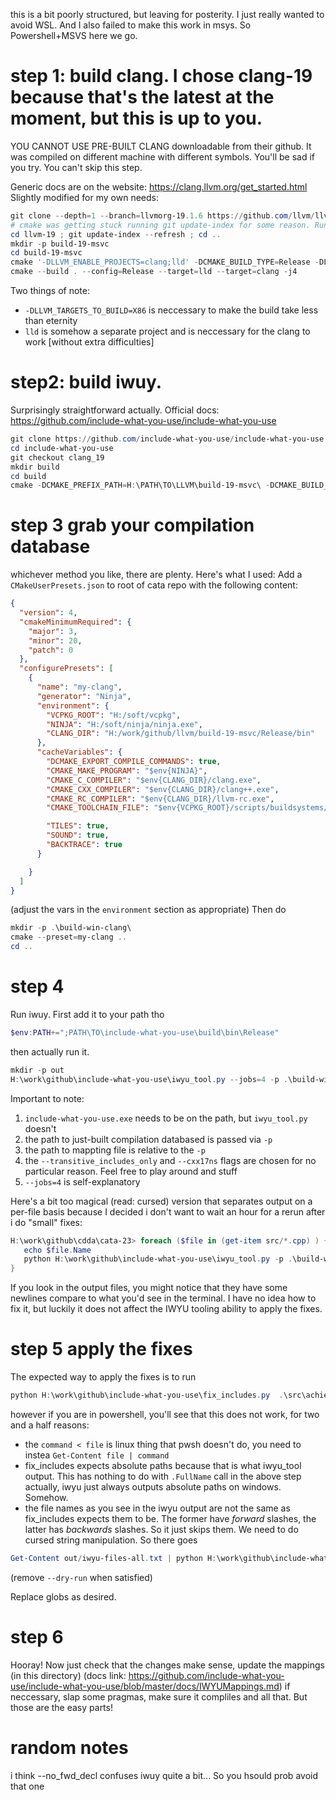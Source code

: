 this is a bit poorly structured, but leaving for posterity.
I just really wanted to avoid WSL. And I also failed to make this work in msys. So Powershell+MSVS here we go.

# step 1: build clang. I chose clang-19 because that's the latest at the moment, but this is up to you.
YOU CANNOT USE PRE-BUILT CLANG downloadable from their github. It was compiled on different machine with different symbols. You'll be sad if you try.
You can't skip this step.

Generic docs are on the website: https://clang.llvm.org/get_started.html
Slightly modified for my own needs:

```ps1
git clone --depth=1 --branch=llvmorg-19.1.6 https://github.com/llvm/llvm-project.git  llvm-19
# cmake was getting stuck running git update-index for some reason. Running it manually fixed the issue, but it might be placebo
cd llvm-19 ; git update-index --refresh ; cd ..  
mkdir -p build-19-msvc
cd build-19-msvc
cmake '-DLLVM_ENABLE_PROJECTS=clang;lld' -DCMAKE_BUILD_TYPE=Release -DLLVM_TARGETS_TO_BUILD=X86 ..\llvm-19\llvm\
cmake --build . --config=Release --target=lld --target=clang -j4
```
Two things of note: 
- `-DLLVM_TARGETS_TO_BUILD=X86` is neccessary to make the build take less than eternity
- `lld` is somehow a separate project and is neccessary for the clang to work [without extra difficulties]

# step2: build iwuy.
Surprisingly straightforward actually. Official docs: https://github.com/include-what-you-use/include-what-you-use

```ps1
git clone https://github.com/include-what-you-use/include-what-you-use.git
cd include-what-you-use
git checkout clang_19
mkdir build
cd build
cmake -DCMAKE_PREFIX_PATH=H:\PATH\TO\LLVM\build-19-msvc\ -DCMAKE_BUILD_TYPE=Release ..
```

# step 3 grab your compilation database
whichever method you like, there are plenty. Here's what I used: Add a `CMakeUserPresets.json` to root of cata repo with the following content:

```json
{
  "version": 4,
  "cmakeMinimumRequired": {
    "major": 3,
    "minor": 20,
    "patch": 0
  },
  "configurePresets": [
    {
      "name": "my-clang",
      "generator": "Ninja",
      "environment": {
        "VCPKG_ROOT": "H:/soft/vcpkg",
        "NINJA": "H:/soft/ninja/ninja.exe",
        "CLANG_DIR": "H:/work/github/llvm/build-19-msvc/Release/bin"   
      },
      "cacheVariables": {
        "DCMAKE_EXPORT_COMPILE_COMMANDS": true,
        "CMAKE_MAKE_PROGRAM": "$env{NINJA}",
        "CMAKE_C_COMPILER": "$env{CLANG_DIR}/clang.exe",
        "CMAKE_CXX_COMPILER": "$env{CLANG_DIR}/clang++.exe",
        "CMAKE_RC_COMPILER": "$env{CLANG_DIR}/llvm-rc.exe",
        "CMAKE_TOOLCHAIN_FILE": "$env{VCPKG_ROOT}/scripts/buildsystems/vcpkg.cmake",

        "TILES": true,
        "SOUND": true,
        "BACKTRACE": true
      }

    }
  ]
}
```
(adjust the vars in the `environment` section as appropriate)
Then do 
```ps1
mkdir -p .\build-win-clang\
cmake --preset=my-clang ..
cd ..
```

# step 4
Run iwuy. First add it to your path tho
```ps1
$env:PATH+=";PATH\TO\include-what-you-use\build\bin\Release"
```
then actually run it.

```ps1
mkdir -p out
H:\work\github\include-what-you-use\iwyu_tool.py --jobs=4 -p .\build-win-clang\ src/ -- -Xiwyu --transitive_includes_only  -Xiwyu --cxx17ns -Xiwyu --mapping_file=../tools/iwyu/vs.stdlib.imp  > out/iwyu-files-all.txt
```

Important to note:
1) `include-what-you-use.exe` needs to be on the path, but `iwyu_tool.py` doesn't
2) the path to just-built compilation databased is passed via `-p`
3) the path to mappting file is relative to the `-p`
4) the `--transitive_includes_only`  and `--cxx17ns` flags are chosen for no particular reason. Feel free to play around and stuff
5) `--jobs=4` is self-explanatory

Here's a bit too magical (read: cursed) version that separates output on a per-file basis because I decided i don't want to wait an hour for a rerun after i do "small" fixes:

```ps1
H:\work\github\cdda\cata-23> foreach ($file in (get-item src/*.cpp) ) {
   echo $file.Name
   python H:\work\github\include-what-you-use\iwyu_tool.py -p .\build-win-clang\ $file.FullName -- -Xiwyu --transitive_includes_only  -Xiwyu --cxx17ns -Xiwyu --mapping_file=../tools/iwyu/vs.stdlib.imp > ('.\out\iwyu-per-file\' + ${file}.Name + '.txt' )
}
```

If you look in the output files, you might notice that they have some newlines compare to what you'd see in the terminal. I have no idea how to fix it, but luckily it does not affect the IWYU tooling ability to apply the fixes.

# step 5 apply the fixes
The expected way to apply the fixes is to run
```ps1
python H:\work\github\include-what-you-use\fix_includes.py  .\src\achievement.cpp < out/iwyu-files-all.txt
```
however if you are in powershell, you'll see that this does not work, for two and a half reasons:
- the `command < file` is linux thing that pwsh doesn't do, you need to instea `Get-Content file | command`
- fix_includes expects absolute paths because that is what iwyu_tool output. This has nothing to do with `.FullName` call in the above step actually, iwyu just always outputs absolute paths on windows. Somehow.
- the file names as you see in the iwyu output are not the same as fix_includes expects them to be. The former have *forward* slashes, the latter has *backwards* slashes. So it just skips them. We need to do cursed string manipulation. So there goes

```ps1
Get-Content out/iwyu-files-all.txt | python H:\work\github\include-what-you-use\fix_includes.py --reorder --dry_run (Get-Item src\*).FullName.Replace('\', '/')
```
(remove `--dry-run` when satisfied)

Replace globs as desired.

# step 6
Hooray! Now just check that the changes make sense, update the mappings (in this directory) (docs link: https://github.com/include-what-you-use/include-what-you-use/blob/master/docs/IWYUMappings.md) if neccessary, slap some pragmas, make sure it compliles and all that. But those are the easy parts!


# random notes

i think --no_fwd_decl confuses iwuy quite a bit... So you hsould prob avoid that one
